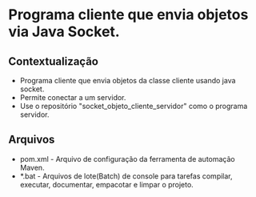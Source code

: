 # Programa cliente que envia objetos via Java Socket.

## Contextualização

- Programa cliente que envia objetos da classe cliente usando java socket.
- Permite conectar a um servidor.
- Use o repositório "socket_objeto_cliente_servidor" como o programa servidor.

## Arquivos

- pom.xml - Arquivo de configuração da ferramenta de automação Maven.
- *.bat - Arquivos de lote(Batch) de console para tarefas compilar, executar, documentar, empacotar e limpar o projeto.